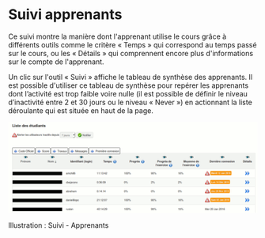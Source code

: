 # Suivi apprenants

Ce suivi montre la manière dont l'apprenant utilise le cours grâce à différents outils comme le critère « Temps » qui correspond au temps passé sur le cours, ou les « Détails » qui comprennent encore plus d'informations sur le compte de l'apprenant.

Un clic sur l'outil « Suivi » affiche le tableau de synthèse des apprenants. Il est possible d'utiliser ce tableau de synthèse pour repérer les apprenants dont l’activité est trop faible voire nulle \(il est possible de définir le niveau d’inactivité entre 2 et 30 jours ou le niveau « Never »\) en actionnant la liste déroulante qui est située en haut de la page.

![](../../.gitbook/assets/image139%20%281%29.png)

Illustration : Suivi - Apprenants

